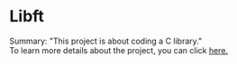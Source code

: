 # Libft
Summary: "This project is about coding a C library."<br>
To learn more details about the project, you can click <a href="en.subject.pdf">here.</a>
